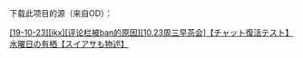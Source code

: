 下载此项目的源（来自OD）：

[[19-10-23][ikx][评论栏被ban的原因][10.23周三早茶会]【チャット復活テスト】水曜日の有栖【スイアサも物述】](https://archive.mbalice.com/down/%E7%94%9F%E8%82%89/%E6%B2%B9%E7%AE%A1%E7%94%9F%E8%82%89/2019.10/%5B19-10-23%5D%5Bikx%5D%5B%E8%AF%84%E8%AE%BA%E6%A0%8F%E8%A2%ABban%E7%9A%84%E5%8E%9F%E5%9B%A0%5D%5B10.23%E5%91%A8%E4%B8%89%E6%97%A9%E8%8C%B6%E4%BC%9A%5D%E3%80%90%E3%83%81%E3%83%A3%E3%83%83%E3%83%88%E5%BE%A9%E6%B4%BB%E3%83%86%E3%82%B9%E3%83%88%E3%80%91%E6%B0%B4%E6%9B%9C%E6%97%A5%E3%81%AE%E6%9C%89%E6%A0%96%E3%80%90%E3%82%B9%E3%82%A4%E3%82%A2%E3%82%B5%E3%82%82%E7%89%A9%E8%BF%B0%E3%80%91.mp4)


